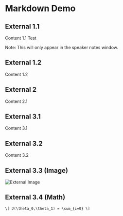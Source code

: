 # Markdown Demo



## External 1.1

Content 1.1 Test

Note: This will only appear in the speaker notes window.


## External 1.2

Content 1.2



## External 2

Content 2.1


## External 3.1

Content 3.1


## External 3.2

Content 3.2


## External 3.3 (Image)

![External Image](https://s3.amazonaws.com/static.slid.es/logo/v2/slides-symbol-512x512.png)


## External 3.4 (Math)

`\[ J(\theta_0,\theta_1) = \sum_{i=0} \]`